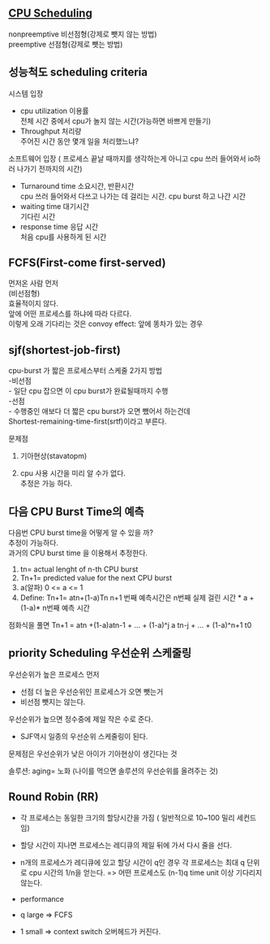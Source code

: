 ## [CPU Scheduling](https://core.ewha.ac.kr/publicview/C0101020140328151311578473?vmode=f)

nonpreemptive 비선점형(강제로 뺏지 않는 방법)  
preemptive 선점형(강제로 뺏는 방법)

## 성능척도 scheduling criteria
시스템 입장
- cpu utilization 이용률  
  전체 시간 중에서 cpu가 놀지 않는 시간(가능하면 바쁘게 만들기)
- Throughput 처리량  
   주어진 시간 동안 몇개 일을 처리했느냐?
  
소프트웨어 입장 ( 프로세스 끝날 때까지를 생각하는게 아니고 cpu 쓰러 들어와서 io하러 나가기 전까지의 시간)
- Turnaround time 소요시간, 반환시간  
  cpu 쓰러 들어와서 다쓰고 나가는 데 걸리는 시간. cpu burst 하고 나간 시간
- waiting time 대기시간  
  기다린 시간 
- response time 응답 시간  
  처음 cpu를 사용하게 된 시간 
  


## FCFS(First-come first-served)
먼저온 사람 먼저   
(비선점형)  
효율적이지 않다.  
앞에 어떤 프로세스를 하냐에 따라 다르다.  
이렇게 오래 기다리는 것은 convoy effect: 앞에 똥차가 있는 경우  

## sjf(shortest-job-first)
cpu-burst 가 짧은 프로세스부터 스케줄
2가지 방법  
-비선점  
    - 일단 cpu 잡으면 이 cpu burst가 완료될때까지 수행  
-선점  
    - 수행중인 애보다 더 짧은 cpu burst가 오면 뺐어서 하는건데   
      Shortest-remaining-time-first(srtf)이라고 부른다.  

문제점  
1. 기아현상(stavatopm)  


2. cpu 사용 시간을 미리 알 수가 없다.  
    추정은 가능 하다.




## 다음 CPU Burst Time의 예측
다음번 CPU burst time을 어떻게 알 수 있을 까?  
추정이 가능하다.  
과거의 CPU burst time 을 이용해서 추정한다.  
1. tn= actual lenght of n-th CPU burst
2. Tn+1= predicted value for the next CPU burst
3. a(알파) 0 <= a <= 1
4. Define: Tn+1= atn+(1-a)Tn
n+1 번째 예측시간은 n번째 실제 걸린 시간 * a + (1-a)* n번째 예측 시간 
   
점화식을 풀면
Tn+1 = atn +(1-a)atn-1  + ... 
      + (1-a)^j a tn-j  + ...
      + (1-a)^n+1 t0


## priority Scheduling 우선순위 스케줄링
우선순위가 높은 프로세스 먼저
- 선점
  더 높은 우선순위인 프로세스가 오면 뺏는거
- 비선점
    뺏지는 않는다. 
  
우선순위가 높으면 정수중에 제일 작은 수로 준다. 

- SJF역시 일종의 우선순위 스케줄링이 된다.

문제점은 우선순위가 낮은 아이가 기아현상이 생긴다는 것

솔루션: 
aging= 노화 (나이를 먹으면 솔루션의 우선순위를 올려주는 것)


## Round Robin (RR)
- 각 프로세스는 동일한 크기의 할당시간을 가짐 ( 일반적으로 10~100 밀리 세컨드 임)
- 할당 시간이 지나면 프로세스는 레디큐의 제일 뒤에 가서 다시 줄을 선다.
- n개의 프로세스가 레디큐에 있고 할당 시간이 q인 경우
각 프로세스는 최대 q 단위로 cpu 시간의 1/n을 얻는다. 
  => 어떤 프로세스도 (n-1)q time unit 이상 기다리지 않는다.
  
- performance
-   q large => FCFS
- 1 small => context switch 오버헤드가 커진다. 

